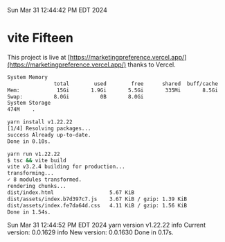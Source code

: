 Sun Mar 31 12:44:42 PM EDT 2024

# vite Fifteen


This project is live at [https://marketingpreference.vercel.app/](https://marketingpreference.vercel.app/) thanks to Vercel.

```bash
System Memory
               total        used        free      shared  buff/cache   available
Mem:            15Gi       1.9Gi       5.5Gi       335Mi       8.5Gi        13Gi
Swap:          8.0Gi          0B       8.0Gi
System Storage
474M	.
```
```bash
yarn install v1.22.22
[1/4] Resolving packages...
success Already up-to-date.
Done in 0.10s.
```
```bash
yarn run v1.22.22
$ tsc && vite build
vite v3.2.4 building for production...
transforming...
✓ 8 modules transformed.
rendering chunks...
dist/index.html                  5.67 KiB
dist/assets/index.b7d397c7.js    3.67 KiB / gzip: 1.39 KiB
dist/assets/index.fe7da64d.css   4.11 KiB / gzip: 1.56 KiB
Done in 1.54s.
```
Sun Mar 31 12:44:52 PM EDT 2024
yarn version v1.22.22
info Current version: 0.0.1629
info New version: 0.0.1630
Done in 0.17s.
